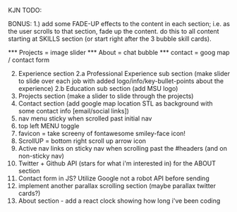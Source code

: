 KJN TODO:

BONUS:
1.) add some FADE-UP effects to the content in each section; i.e. as the user scrolls to that section, fade up the content. do this to all content starting at SKILLS section (or start right after the 3 bubble skill cards).


*** Projects = image slider
*** About = chat bubble
*** contact = goog map / contact form


2. Experience section
   2.a Professional Experience sub section (make slider to slide over each job with added logo/info/key-bullet-points about the experience)
   2.b Education sub section (add MSU logo)
3. Projects section (make a slider to slide through the projects)
4. Contact section (add google map location STL as background with some contact info [email/social links])
5. nav menu sticky when scrolled past initial nav
6. top left MENU toggle
7. favicon = take screeny of fontawesome smiley-face icon!
8. ScrollUP = bottom right scroll up arrow icon
9. Active nav links on sticky nav when scrolling past the #headers (and on non-sticky nav)
10. Twitter + Github API (stars for what i'm interested in) for the ABOUT section
11. Contact form in JS? Utilize Google not a robot API before sending
12. implement another parallax scrolling section (maybe parallax twitter cards?)
13. About section - add a react clock showing how long i've been coding
